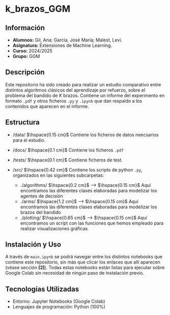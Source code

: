 # k_brazos_GGM

## Información
- **Alumnos:** Gil, Ana; García, José María; Malest, Levi.
- **Asignatura:** Extensiones de Machine Learning.
- **Curso:** 2024/2025
- **Grupo:** GGM
 
## Descripción
Este repositorio ha sido creado para realizar un estudio comparativo entre distintos algoritmos clásicos del aprendizaje por refuerzo, sobre el problema del bandido de $K$ brazos.
Contiene un informe del experimento en formato ``.pdf`` y otros ficheros ``.py`` y ``.ipynb`` que dan respaldo a los contenidos que aparecen en el informe. 

## Estructura
- /data/  $\hspace{0.15 cm}$ Contiene los ficheros de datos neecsarios para el estudio.
- /docs/ $\hspace{0.1 cm}$ Contiene los ficheros ``.pdf``
- /tests/ $\hspace{0.1 cm}$ Contiene ficheros de test.
- /src/   $\hspace{0.42 cm}$ Contiene los scripts de python ``.py``, organizados en las siguientes subcarpetas:
  
  - ./algorithms/ $\hspace{0.2 cm}$ --> $\hspace{0.15 cm}$ Aquí encontramos las diferentes clases elaboradas para modelizar los agentes de decisión
  - ./arms/ $\hspace{1.2 cm}$ --> $\hspace{0.15 cm}$ Aquí encontramos las diferentes clases elaboradas para modelizar los brazos del bandido
  - ./plotting/ $\hspace{0.65 cm}$ --> $\hspace{0.15 cm}$ Aquí encontramos un script con las funciones que hemos empleado para realizar visualizaciones gráficas

## Instalación y Uso
A través de ``main.ipynb`` se podrá navegar entre los distintos notebooks que contiene este repositorio, sin más que clicar los enlaces que allí aparecen (véase sección **[2]**).
Todas estas notebooks están listas para ejecutar sobre Google Colab sin necesidad de ningún paso de instalación previo.

## Tecnologías Utilizadas
- Entorno: Jupyter Notebooks (Google Colab)
- Lenguajes de programación: Python (100%)
